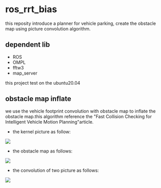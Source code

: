 # ros_rrt_bias
this reposity introduce a planner for vehicle parking, create the obstacle map using picture convolution algorithm.

## dependent lib

- ROS
- OMPL
- fftw3
- map_server

this project test on the ubuntu20.04

## obstacle map inflate
we use the vehicle footprint convolution with obstacle map to inflate the obstacle map.this algorithm reference the "Fast Collision Checking for Intelligent Vehicle Motion Planning"article.

- the kernel picture as follow:

![](https://raw.githubusercontent.com/zgh551/FigureBed/master/img/Screenshot%20from%202020-08-27%2015-02-36.png)

- the obstacle map as follows:

![](https://raw.githubusercontent.com/zgh551/FigureBed/master/img/Screenshot%20from%202020-08-27%2016-21-01.png)



- the convolution of two picture as follows:

![](https://raw.githubusercontent.com/zgh551/FigureBed/master/img/Screenshot%20from%202020-08-27%2016-22-17.png)